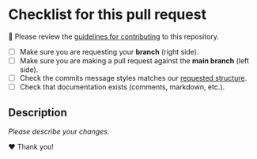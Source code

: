 # Checklist for this pull request

🚨 Please review the [guidelines for contributing](./CONTRIBUTING.md) to this repository.

- [ ] Make sure you are requesting your **branch** (right side).
- [ ] Make sure you are making a pull request against the **main branch** (left side).
- [ ] Check the commits message styles matches our [requested structure](https://www.conventionalcommits.org/en/v1.0.0/).
- [ ] Check that documentation exists (comments, markdown, etc.).

## Description

_Please describe your changes._

❤️ Thank you!
